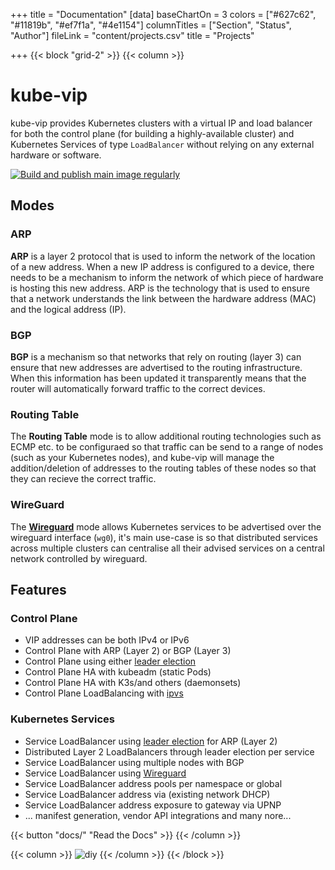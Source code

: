 +++
title = "Documentation"
[data]
baseChartOn = 3
colors = ["#627c62", "#11819b", "#ef7f1a", "#4e1154"]
columnTitles = ["Section", "Status", "Author"]
fileLink = "content/projects.csv"
title = "Projects"

+++
{{< block "grid-2" >}}
{{< column >}}

# kube-vip

kube-vip provides Kubernetes clusters with a virtual IP and load balancer for both the control plane (for building a highly-available cluster) and Kubernetes Services of type `LoadBalancer` without relying on any external hardware or software.

[![Build and publish main image regularly](https://github.com/kube-vip/kube-vip/actions/workflows/main.yaml/badge.svg)](https://github.com/kube-vip/kube-vip/actions/workflows/main.yaml)

## Modes 

### ARP

**ARP** is a layer 2 protocol that is used to inform the network of the location of a new address. When a new IP address is configured to a device, there needs to be a mechanism to inform the network of which piece of hardware is hosting this new address. ARP is the technology that is used to ensure that a network understands the link between the hardware address (MAC) and the logical address (IP).

### BGP

**BGP** is a mechanism so that networks that rely on routing (layer 3) can ensure that new addresses are advertised to the routing infrastructure. When this information has been updated it transparently means that the router will automatically forward traffic to the correct devices.

### Routing Table

The **Routing Table** mode is to allow additional routing technologies such as ECMP etc. to be configuraed so that traffic can be send to a range of nodes (such as your Kubernetes nodes), and kube-vip will manage the addition/deletion of addresses to the routing tables of these nodes so that they can recieve the correct traffic.

### WireGuard

The [**Wireguard**](https://www.wireguard.com/) mode allows Kubernetes services to be advertised over the wireguard interface (`wg0`), it's main use-case is so that distributed services across multiple clusters can centralise all their advised services on a central network controlled by wireguard.

## Features

### Control Plane

- VIP addresses can be both IPv4 or IPv6
- Control Plane with ARP (Layer 2) or BGP (Layer 3)
- Control Plane using either [leader election](https://godoc.org/k8s.io/client-go/tools/leaderelection) 
- Control Plane HA with kubeadm (static Pods)
- Control Plane HA with K3s/and others (daemonsets)
- Control Plane LoadBalancing with [ipvs](https://en.wikipedia.org/wiki/IP_Virtual_Server)

### Kubernetes Services

- Service LoadBalancer using [leader election](https://godoc.org/k8s.io/client-go/tools/leaderelection) for ARP (Layer 2)
- Distributed Layer 2 LoadBalancers through leader election per service
- Service LoadBalancer using multiple nodes with BGP
- Service LoadBalancer using [Wireguard](https://www.wireguard.com)
- Service LoadBalancer address pools per namespace or global
- Service LoadBalancer address via (existing network DHCP)
- Service LoadBalancer address exposure to gateway via UPNP
- ... manifest generation, vendor API integrations and many nore... 

{{< button "docs/" "Read the Docs" >}}
{{< /column >}}

{{< column >}}
![diy](/images/kube-vip.png)
{{< /column >}}
{{< /block >}}
